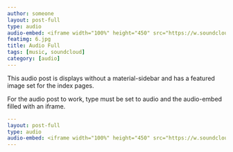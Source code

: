 ```yaml
---
author: someone
layout: post-full
type: audio
audio-embed: <iframe width="100%" height="450" src="https://w.soundcloud.com/player/?url=https%3A//api.soundcloud.com/tracks/143789807&amp;auto_play=false&amp;hide_related=false&amp;show_comments=true&amp;show_user=true&amp;show_reposts=false&amp;visual=true"></iframe>
featimg: 6.jpg
title: Audio Full
tags: [music, soundcloud]
category: [audio]
---
```

This audio post is displays without a material-sidebar and has a featured image set for the index pages.

For the audio post to work, type must be set to audio and the audio-embed filled with an iframe.

```yml
---
layout: post-full
type: audio
audio-embed: <iframe width="100%" height="450" src="https://w.soundcloud.com/player/?url=https%3A//api.soundcloud.com/tracks/143789807&amp;auto_play=false&amp;hide_related=false&amp;show_comments=true&amp;show_user=true&amp;show_reposts=false&amp;visual=true"></iframe>
---
```